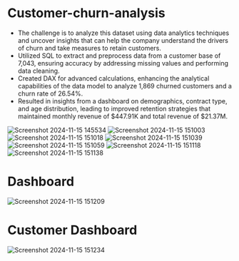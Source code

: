 # Customer-churn-analysis
- The challenge is to analyze this dataset using data analytics techniques and uncover insights that can help
the company understand the drivers of churn and take measures to retain customers.
- Utilized SQL to extract and preprocess data from a customer base of 7,043, ensuring accuracy by addressing
missing values and performing data cleaning.
- Created DAX for advanced calculations, enhancing the analytical capabilities of the data model to analyze
1,869 churned customers and a churn rate of 26.54%.
- Resulted in insights from a dashboard on demographics, contract type, and age distribution, leading to
improved retention strategies that maintained monthly revenue of $447.91K and total revenue of $21.37M.


![Screenshot 2024-11-15 145534](https://github.com/user-attachments/assets/cc2eb42f-44d4-4ea4-b868-a1931fee0540)
![Screenshot 2024-11-15 151003](https://github.com/user-attachments/assets/32f6a5b8-1fba-4cd1-9eed-973457fadd19)
![Screenshot 2024-11-15 151018](https://github.com/user-attachments/assets/f01a3074-beb9-44cb-95a9-2e2b41769c9a)
![Screenshot 2024-11-15 151039](https://github.com/user-attachments/assets/f8629e4b-3729-419b-8bfe-acd97eb6e5b1)
![Screenshot 2024-11-15 151059](https://github.com/user-attachments/assets/6af211ba-b444-45a9-8c4d-b9d326eeee56)
![Screenshot 2024-11-15 151118](https://github.com/user-attachments/assets/313ebf30-a6db-41e0-8ee4-449d8632d0b7)
![Screenshot 2024-11-15 151138](https://github.com/user-attachments/assets/0d7a867f-3553-4453-b173-fbad271e70aa)

# Dashboard
![Screenshot 2024-11-15 151209](https://github.com/user-attachments/assets/43222c19-e61c-417a-8af0-b51c9d35cf7e)

# Customer Dashboard
![Screenshot 2024-11-15 151234](https://github.com/user-attachments/assets/83c7f231-00a9-4410-9827-084d5eeb14ba)
